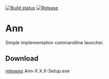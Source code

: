 [![Build status](https://img.shields.io/appveyor/ci/YoshihiroIto/ann.svg?style=flat-square)](https://ci.appveyor.com/project/YoshihiroIto/ann)
[![Release](https://img.shields.io/github/release/YoshihiroIto/ann.svg?style=flat-square)](https://github.com/YoshihiroIto/ann/releases/latest)


Ann
===

Simple implementation commandline launcher.


Download
--------

[releases](https://github.com/YoshihiroIto/ann/releases) Ann-X.X.X-Setup.exe

